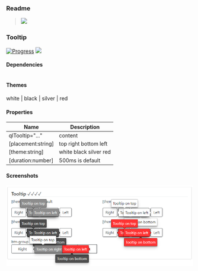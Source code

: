 ### Readme

> [![](https://img.shields.io/badge/usage‌‌‌‌‌‌‌-orange)](usage.md)

### Tooltip

[![Progress](https://img.shields.io/badge/Demo-✔✔✔✔☐‌‌‌‌‌‌‌-blue)](https://krsln.github.io/NgLootBox/Libraries/Tooltip)
[![](https://img.shields.io/badge/Main-projects‌‌‌‌‌‌‌-white)](../projects.md)


#### Dependencies

```scss
```

#### Themes

white | black | silver | red

#### Properties

Name | Description
 --- | ---  
qlTooltip="..." | content
[placement:string] | top right bottom left
[theme:string] | white black silver red
[duration:number] | 500ms is default

#### Screenshots

![](../../Images/Screenshots/Tooltip_2021-08-12.png "Tooltip")
